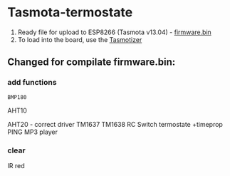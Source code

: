 # Tasmota-termostate

1. Ready file for upload to ESP8266  (Tasmota v13.04)  - [firmware.bin](https://github.com/1638NimtE/Tasmota_AHT20/blob/main/firmware.bin)
2. To load into the board, use the [Tasmotizer](https://github.com/tasmota/tasmotizer)
  
## Changed for compilate firmware.bin:

### add functions
    BMP180
  
  AHT10
  
  AHT20  - correct driver
  TM1637
  TM1638
  RC Switch
  termostate +timeprop
  PING
  MP3 player

### clear 
  
  IR red

